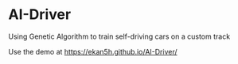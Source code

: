 # AI-Driver
Using Genetic Algorithm to train self-driving cars on a custom track

Use the demo at https://ekan5h.github.io/AI-Driver/
